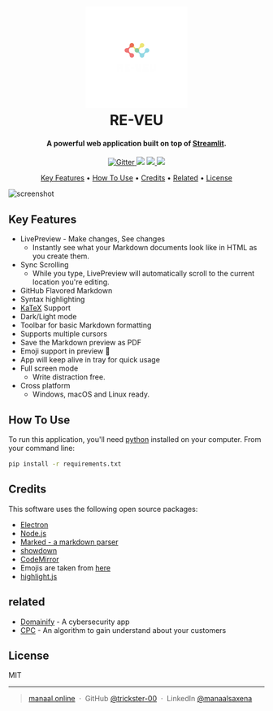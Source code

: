 
<h1 align="center">
  <br>
  <a href="http://www.github.com/trickster-00"><img src="src/logo-white.png" alt="RE-VEU" width="200"></a>
  <br>
  RE-VEU
  <br>
</h1>

<h4 align="center">A powerful web application built on top of <a href="https://streamlit.io" target="_blank">Streamlit</a>.</h4>

<p align="center">
  <a href="https://badge.fury.io/js/electron-markdownify">
    <img src="https://badge.fury.io/js/electron-markdownify.svg"
         alt="Gitter">
  </a>
  <a href="https://gitter.im/amitmerchant1990/electron-markdownify"><img src="https://badges.gitter.im/amitmerchant1990/electron-markdownify.svg"></a>
  <a href="https://saythanks.io/to/bullredeyes@gmail.com">
      <img src="https://img.shields.io/badge/SayThanks.io-%E2%98%BC-1EAEDB.svg">
  </a>
  <a href="https://www.paypal.me/AmitMerchant">
    <img src="https://img.shields.io/badge/$-donate-ff69b4.svg?maxAge=2592000&amp;style=flat">
  </a>
</p>

<p align="center">
  <a href="#key-features">Key Features</a> •
  <a href="#how-to-use">How To Use</a> •
  <a href="#credits">Credits</a> •
  <a href="#related">Related</a> •
  <a href="#license">License</a>
</p>

![screenshot](https://raw.githubusercontent.com/amitmerchant1990/electron-markdownify/master/app/img/markdownify.gif)

## Key Features

* LivePreview - Make changes, See changes
  - Instantly see what your Markdown documents look like in HTML as you create them.
* Sync Scrolling
  - While you type, LivePreview will automatically scroll to the current location you're editing.
* GitHub Flavored Markdown  
* Syntax highlighting
* [KaTeX](https://khan.github.io/KaTeX/) Support
* Dark/Light mode
* Toolbar for basic Markdown formatting
* Supports multiple cursors
* Save the Markdown preview as PDF
* Emoji support in preview :tada:
* App will keep alive in tray for quick usage
* Full screen mode
  - Write distraction free.
* Cross platform
  - Windows, macOS and Linux ready.

## How To Use

To run this application, you'll need [python](https://www.python.org/downloads/) installed on your computer. From your command line:

```bash
pip install -r requirements.txt
```

## Credits

This software uses the following open source packages:

- [Electron](http://electron.atom.io/)
- [Node.js](https://nodejs.org/)
- [Marked - a markdown parser](https://github.com/chjj/marked)
- [showdown](http://showdownjs.github.io/showdown/)
- [CodeMirror](http://codemirror.net/)
- Emojis are taken from [here](https://github.com/arvida/emoji-cheat-sheet.com)
- [highlight.js](https://highlightjs.org/)


## related

- [Domainify](https://github.com/trickster-00/Domainify) - A cybersecurity app
- [CPC](https://github.com/trickster-00/Customer-Personality-Clustering) - An algorithm to gain understand about your customers

## License

MIT

---

> [manaal.online](https://trickster-00.github.io/Manaal/index.html) &nbsp;&middot;&nbsp;
> GitHub [@trickster-00](https://github.com/trickster-00) &nbsp;&middot;&nbsp;
> LinkedIn [@manaalsaxena](https://linkedin.com/in/manaalsaxena)
